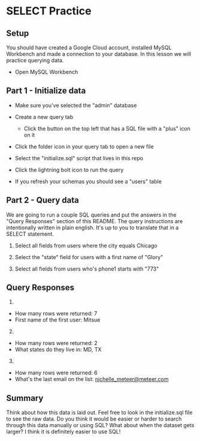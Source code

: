 # SELECT Practice

## Setup

You should have created a Google Cloud account, installed MySQL Workbench and made a connection to your database. In this lesson we will practice querying data.

- Open MySQL Workbench

## Part 1 - Initialize data

- Make sure you've selected the "admin" database

- Create a new query tab

  - Click the button on the top left that has a SQL file with a "plus" icon on it

- Click the folder icon in your query tab to open a new file

- Select the "initialize.sql" script that lives in this repo

- Click the lightning bolt icon to run the query

- If you refresh your schemas you should see a "users" table

## Part 2 - Query data

We are going to run a couple SQL queries and put the answers in the "Query Responses" section of this README. The query instructions are intentionally written in plain english. It's up to you to translate that in a SELECT statement.

1. Select all fields from users where the city equals Chicago

2. Select the "state" field for users with a first name of "Glory"

3. Select all fields from users who's phone1 starts with "773"

## Query Responses

1.

- How many rows were returned: 7
- First name of the first user: Mitsue

2.

- How many rows were returned: 2
- What states do they live in: MD, TX

3.

- How many rows were returned: 6
- What's the last email on the list: nichelle_meteer@meteer.com

## Summary

Think about how this data is laid out. Feel free to look in the initialize.sql file to see the raw data. Do you think it would be easier or harder to search through this data manually or using SQL? What about when the dataset gets larger? I think it is definitely easier to use SQL!
